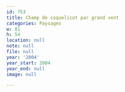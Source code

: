 ```yaml
---
id: 753
title: Champ de coquelicot par grand vent
categories: Paysages
w: 81
h: 54
location: null
note: null
file: null
year: '2004'
year_start: 2004
year_end: null
image: null

---
```

